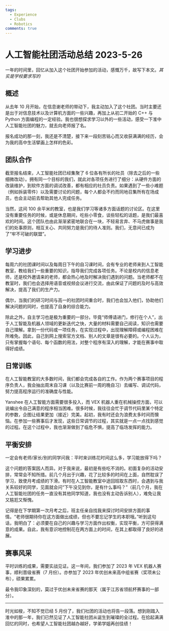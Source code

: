 ```yaml
---
tags:
  - Experience
  - Clubs
  - Robotics
comments: true
---
```


# 人工智能社团活动总结 2023-5-26

一年的时间里，回忆从加入这个社团开始参加的活动，感慨万千，故写下本文。*其实是学校要求写的*

## 概述

从去年 10 月开始，在信息谢老师的带动下，我主动加入了这个社团。当时主要还是出于对信息技术以及计算机方面的一些兴趣，再加上从初二开始的 C++ 与 Python 方面编程的一定经验。我也很想探求学习以外的一些活动，感受一下淮中人工智能社团的魅力，就去向老师报了名。

报名成功的那一刻，我还是不清楚，接下来一段刻苦铭心而又收获满满的经历，会为我的高中生活擘画上怎样的色彩。

## 团队合作

截至报名结束，人工智能社团已经集聚了 6 位各有所长的社员（除去之后的一些细微改动）。拥有同一个目标的我们，就此对各项任务进行了细分：从硬件方面的改装维护，到软件方面的调试改善，都有相应的社员负责。如果遇到了一些小难题（例如拆装零件）以及需要讨论的问题，每个人都会不约而同地召集所有在场成员，也会主动前去帮助其他人完成任务。

当然，这间 100 余平米的教室，也是我们学习等诸多方面话题的讨论区。在这里没有重要任务的时候，或是休息期间，吃些小零食，谈些轻松的话题，是我们最喜欢的时间。这个团队也由此渐渐紧密地联合在一块，不轻易言弃、不马虎做事是我们的处事原则，相互关心、共同努力是我们的待人准则。我们，无意间已成为了“牢不可破的联盟”。

## 学习进步

每周六的社团课时间以及每周日下午的自习课时间，会有专业的老师来到人工智能教室，教给我们一些重要的知识，指导我们完成各项任务。不论是校内的信息老师，还是校外邀请来的老师，都会热心地及时解决我们遇到的问题。当老师都不在教室时，我们也会选择用语音或视频会议进行交流，由此保证了问题的及时与高效解决，提高了我们的生产力。

偶尔，当我们的研习时间与高一的社团时间重合时，我们也会加入他们，协助他们解决问题的同时，也提高了自身的综合能力。

除此之外，自主学习也是极为重要的一部分。毕竟“师傅请进门，修行在个人”，出于人工智能及机器人领域的更新迭代之快，大量的材料需要自己阅读，知识也需要自己理解。拿到一份代码或一项任务，在实现过程中，出现理解障碍或编程困难在所难免。因此，自己到网上搜索官方文档、别人的文章是很有必要的。个人认为，只有掌握每个语句、每个函数的用法，对整个程序有深入的理解，才能在赛事中取得好成绩。

## 日常训练

在人工智能教室的大多数时间，我们都会完成各自的工作。作为两个赛事项目的程序负责人，我会抽出周末自习课（以及比赛前一周的晚自习）去编写、调试代码，努力提高程序运行的准确度与性能。

Yanshee 在人工智能方面需要很多投入，而 VEX 机器人重在机械操控方面，可以说编出令自己满意的程序相当困难。很多时候，我往往会忙于调节代码里某个特定的参数，企图让结果更加（接近）完美。起初，我有时还会为浪费太多时间而懊恼。在参加一些赛事后才发现，这些日常调节的过程，其实就是一点一点找到感觉的过程。在这个过程中，我也渐渐做到了临危不惧，提高了临场发挥的能力。

## 平衡安排

一定会有老师/家长/别的同学问我：平时来训练花时间这么多，学习能放得下吗？

这个问题的答案因人而异。对于我来说，最初是有些吃不消的。初面复杂的活动安排，常常会不知所措。前几个月出于兴趣，花了比较多的时间在上面，自然耽误了学习，致使月考成绩的下滑。有时在人工智能教室中途回班取东西时，会遇到与我关系较好的同学，见面就会问“下午没见到你，是有什么事吗？”（前几个月，我在人工智能社团的任务一直没有其他同学知道，我也没有主动告诉别人），难免让我又尴尬又惭愧。

记得是在下学期第一次月考之后，班主任亲自找我来探讨时间安排方面的事情。“老师很期待你在这方面做出成绩，但也不要忘记学生的本职哦。”听到这句话，我明白了：必须要在自己的兴趣与学习方面作出权衡，实现平衡，方可获得满意的成果。自此，我有意识地控制花在两方面上的时间，在其上都取得了良好的进展。

## 赛事风采

平时训练的成果，需要实战见证。这一年间，我们参加了 2023 年 VEX 机器人赛事，顺利晋级省赛（7 月份）。亦参加了 2023 年优创未来高中组省赛（奖项未公布），硕果累累。

最令我印象深刻的，莫过于优创未来省赛的那天（属于江苏省领航杯赛事的一部分）。

---

时光如梭，不知不觉已经 5 月份了，我们社团的活动也将告一段落。想到刚踏入淮中的那一年，我们已然见证了人工智能社团从诞生到璀璨的全过程。在拾起满满回忆的同时，也希望人工智能社团越办越好，学弟学姐再创佳绩！
